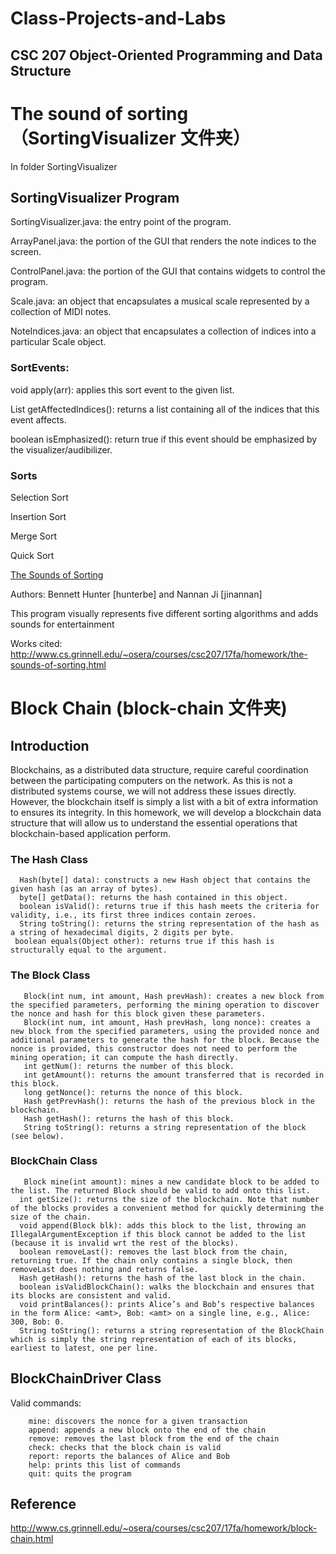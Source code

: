 # Class-Projects-and-Labs

## CSC 207 Object-Oriented Programming and Data Structure

# The sound of sorting （SortingVisualizer 文件夹）
In folder SortingVisualizer

## SortingVisualizer Program
 SortingVisualizer.java: the entry point of the program.
 
 ArrayPanel.java: the portion of the GUI that renders the note indices to the screen.
 
 ControlPanel.java: the portion of the GUI that contains widgets to control the program.
 
 Scale.java: an object that encapsulates a musical scale represented by a collection of MIDI notes.
 
 NoteIndices.java: an object that encapsulates a collection of indices into a particular Scale object.
 
 ### SortEvents:
 void apply(arr): applies this sort event to the given list.
 
 List<Integer> getAffectedIndices(): returns a list containing all of the indices that this event affects.
 
 boolean isEmphasized(): return true if this event should be emphasized by the visualizer/audibilizer.
 
 ### Sorts
 Selection Sort
 
 Insertion Sort
 
 Merge Sort
 
 Quick Sort
 
[The Sounds of Sorting](http://www.cs.grinnell.edu/~osera/courses/csc207/17sp/homeworks/the-sounds-of-sorting.html)


Authors: Bennett Hunter [hunterbe] and Nannan Ji [jinannan]

This program visually represents five different sorting algorithms and adds sounds for entertainment

Works cited: http://www.cs.grinnell.edu/~osera/courses/csc207/17fa/homework/the-sounds-of-sorting.html


# Block Chain (block-chain 文件夹)
## Introduction
Blockchains, as a distributed data structure, require careful coordination between the participating computers on the network. As this is not a distributed systems course, we will not address these issues directly. However, the blockchain itself is simply a list with a bit of extra information to ensures its integrity. In this homework, we will develop a blockchain data structure that will allow us to understand the essential operations that blockchain-based application perform.

### The Hash Class
```
  Hash(byte[] data): constructs a new Hash object that contains the given hash (as an array of bytes). 
  byte[] getData(): returns the hash contained in this object. 
  boolean isValid(): returns true if this hash meets the criteria for validity, i.e., its first three indices contain zeroes. 
  String toString(): returns the string representation of the hash as a string of hexadecimal digits, 2 digits per byte. 
 boolean equals(Object other): returns true if this hash is structurally equal to the argument.
```

### The Block Class
```
   Block(int num, int amount, Hash prevHash): creates a new block from the specified parameters, performing the mining operation to discover the nonce and hash for this block given these parameters.
   Block(int num, int amount, Hash prevHash, long nonce): creates a new block from the specified parameters, using the provided nonce and additional parameters to generate the hash for the block. Because the nonce is provided, this constructor does not need to perform the mining operation; it can compute the hash directly.
   int getNum(): returns the number of this block.
   int getAmount(): returns the amount transferred that is recorded in this block.
   long getNonce(): returns the nonce of this block.
   Hash getPrevHash(): returns the hash of the previous block in the blockchain.
   Hash getHash(): returns the hash of this block.
   String toString(): returns a string representation of the block (see below).
```


### BlockChain Class

```
   Block mine(int amount): mines a new candidate block to be added to the list. The returned Block should be valid to add onto this list.
  int getSize(): returns the size of the blockchain. Note that number of the blocks provides a convenient method for quickly determining the size of the chain.
  void append(Block blk): adds this block to the list, throwing an IllegalArgumentException if this block cannot be added to the list (because it is invalid wrt the rest of the blocks).
  boolean removeLast(): removes the last block from the chain, returning true. If the chain only contains a single block, then removeLast does nothing and returns false.
  Hash getHash(): returns the hash of the last block in the chain.
  boolean isValidBlockChain(): walks the blockchain and ensures that its blocks are consistent and valid.
  void printBalances(): prints Alice’s and Bob’s respective balances in the form Alice: <amt>, Bob: <amt> on a single line, e.g., Alice: 300, Bob: 0.
  String toString(): returns a string representation of the BlockChain which is simply the string representation of each of its blocks, earliest to latest, one per line.
```

## BlockChainDriver Class 

Valid commands:
```
    mine: discovers the nonce for a given transaction
    append: appends a new block onto the end of the chain
    remove: removes the last block from the end of the chain
    check: checks that the block chain is valid
    report: reports the balances of Alice and Bob
    help: prints this list of commands
    quit: quits the program
```
## Reference
http://www.cs.grinnell.edu/~osera/courses/csc207/17fa/homework/block-chain.html





